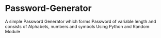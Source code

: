 # Password-Generator
A simple Password Generator which forms Password of variable length and consists of Alphabets, numbers and symbols Using Python and Random Module

